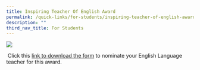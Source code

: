 ```yaml
---
title: Inspiring Teacher Of English Award
permalink: /quick-links/for-students/inspiring-teacher-of-english-award/
description: ""
third_nav_title: For Students
---
```

<img src="https://hougangsec.moe.edu.sg/qql/slot/u499/5.%20Quicklinks/5.1%20Students/I%20love%20My%20EL%20Teacher%202023QR.jpg">
  
 Click this [link to download the form](https://www.languagecouncils.sg/goodenglish/inspiring-teacher-of-english-award/nomination-information) to nominate your English Language teacher for this award.